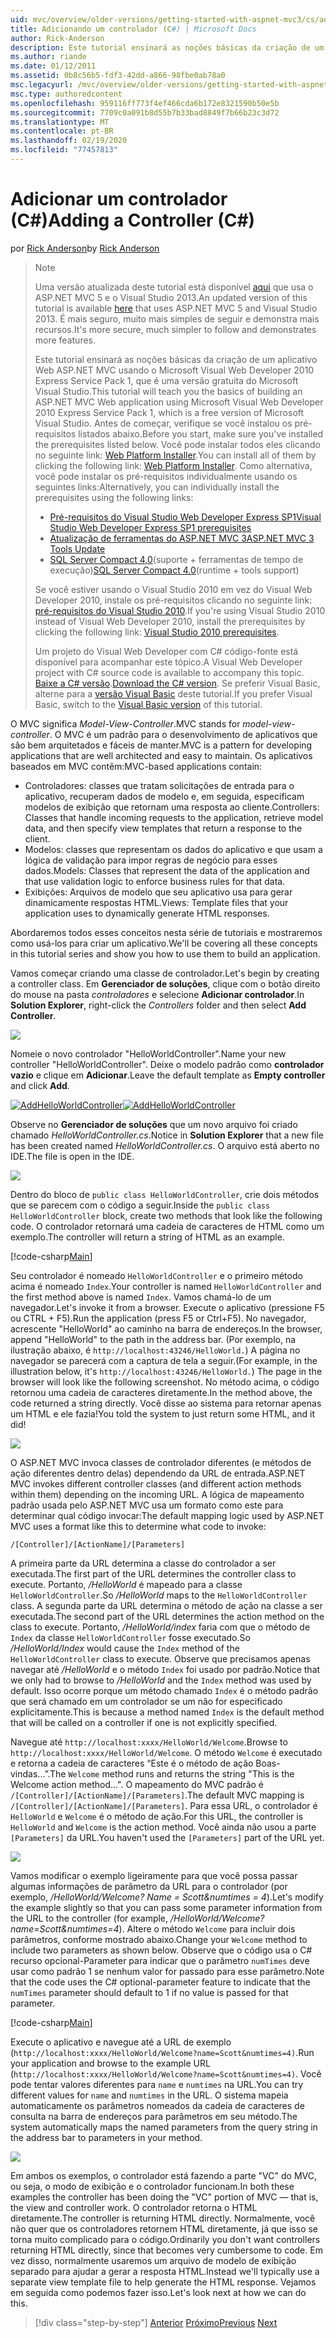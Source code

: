 ```yaml
---
uid: mvc/overview/older-versions/getting-started-with-aspnet-mvc3/cs/adding-a-controller
title: Adicionando um controlador (C#) | Microsoft Docs
author: Rick-Anderson
description: Este tutorial ensinará as noções básicas da criação de um aplicativo Web ASP.NET MVC usando o Microsoft Visual Web Developer 2010 Express Service Pack 1, que i...
ms.author: riande
ms.date: 01/12/2011
ms.assetid: 0b8c56b5-fdf3-42dd-a866-98fbe0ab78a0
msc.legacyurl: /mvc/overview/older-versions/getting-started-with-aspnet-mvc3/cs/adding-a-controller
msc.type: authoredcontent
ms.openlocfilehash: 959116ff773f4ef466cda6b172e8321590b50e5b
ms.sourcegitcommit: 7709c0a091b8d55b7b33bad8849f7b66b23c3d72
ms.translationtype: MT
ms.contentlocale: pt-BR
ms.lasthandoff: 02/19/2020
ms.locfileid: "77457813"
---
```

# <a name="adding-a-controller-c"></a><span data-ttu-id="58eee-103">Adicionar um controlador (C#)</span><span class="sxs-lookup"><span data-stu-id="58eee-103">Adding a Controller (C#)</span></span>

<span data-ttu-id="58eee-104">por [Rick Anderson](https://twitter.com/RickAndMSFT)</span><span class="sxs-lookup"><span data-stu-id="58eee-104">by [Rick Anderson](https://twitter.com/RickAndMSFT)</span></span>

> > [!NOTE]
> > <span data-ttu-id="58eee-105">Uma versão atualizada deste tutorial está disponível [aqui](../../../getting-started/introduction/getting-started.md) que usa o ASP.NET MVC 5 e o Visual Studio 2013.</span><span class="sxs-lookup"><span data-stu-id="58eee-105">An updated version of this tutorial is available [here](../../../getting-started/introduction/getting-started.md) that uses ASP.NET MVC 5 and Visual Studio 2013.</span></span> <span data-ttu-id="58eee-106">É mais seguro, muito mais simples de seguir e demonstra mais recursos.</span><span class="sxs-lookup"><span data-stu-id="58eee-106">It's more secure, much simpler to follow and demonstrates more features.</span></span>
> 
> 
> <span data-ttu-id="58eee-107">Este tutorial ensinará as noções básicas da criação de um aplicativo Web ASP.NET MVC usando o Microsoft Visual Web Developer 2010 Express Service Pack 1, que é uma versão gratuita do Microsoft Visual Studio.</span><span class="sxs-lookup"><span data-stu-id="58eee-107">This tutorial will teach you the basics of building an ASP.NET MVC Web application using Microsoft Visual Web Developer 2010 Express Service Pack 1, which is a free version of Microsoft Visual Studio.</span></span> <span data-ttu-id="58eee-108">Antes de começar, verifique se você instalou os pré-requisitos listados abaixo.</span><span class="sxs-lookup"><span data-stu-id="58eee-108">Before you start, make sure you've installed the prerequisites listed below.</span></span> <span data-ttu-id="58eee-109">Você pode instalar todos eles clicando no seguinte link: [Web Platform Installer](https://www.microsoft.com/web/gallery/install.aspx?appid=VWD2010SP1Pack).</span><span class="sxs-lookup"><span data-stu-id="58eee-109">You can install all of them by clicking the following link: [Web Platform Installer](https://www.microsoft.com/web/gallery/install.aspx?appid=VWD2010SP1Pack).</span></span> <span data-ttu-id="58eee-110">Como alternativa, você pode instalar os pré-requisitos individualmente usando os seguintes links:</span><span class="sxs-lookup"><span data-stu-id="58eee-110">Alternatively, you can individually install the prerequisites using the following links:</span></span>
> 
> - [<span data-ttu-id="58eee-111">Pré-requisitos do Visual Studio Web Developer Express SP1</span><span class="sxs-lookup"><span data-stu-id="58eee-111">Visual Studio Web Developer Express SP1 prerequisites</span></span>](https://www.microsoft.com/web/gallery/install.aspx?appid=VWD2010SP1Pack)
> - [<span data-ttu-id="58eee-112">Atualização de ferramentas do ASP.NET MVC 3</span><span class="sxs-lookup"><span data-stu-id="58eee-112">ASP.NET MVC 3 Tools Update</span></span>](https://www.microsoft.com/web/gallery/install.aspx?appsxml=&amp;appid=MVC3)
> - <span data-ttu-id="58eee-113">[SQL Server Compact 4,0](https://www.microsoft.com/web/gallery/install.aspx?appid=SQLCE;SQLCEVSTools_4_0)(suporte + ferramentas de tempo de execução)</span><span class="sxs-lookup"><span data-stu-id="58eee-113">[SQL Server Compact 4.0](https://www.microsoft.com/web/gallery/install.aspx?appid=SQLCE;SQLCEVSTools_4_0)(runtime + tools support)</span></span>
> 
> <span data-ttu-id="58eee-114">Se você estiver usando o Visual Studio 2010 em vez do Visual Web Developer 2010, instale os pré-requisitos clicando no seguinte link: [pré-requisitos do Visual Studio 2010](https://www.microsoft.com/web/gallery/install.aspx?appsxml=&amp;appid=VS2010SP1Pack).</span><span class="sxs-lookup"><span data-stu-id="58eee-114">If you're using Visual Studio 2010 instead of Visual Web Developer 2010, install the prerequisites by clicking the following link: [Visual Studio 2010 prerequisites](https://www.microsoft.com/web/gallery/install.aspx?appsxml=&amp;appid=VS2010SP1Pack).</span></span>
> 
> <span data-ttu-id="58eee-115">Um projeto do Visual Web Developer com C# código-fonte está disponível para acompanhar este tópico.</span><span class="sxs-lookup"><span data-stu-id="58eee-115">A Visual Web Developer project with C# source code is available to accompany this topic.</span></span> <span data-ttu-id="58eee-116">[Baixe a C# versão](https://code.msdn.microsoft.com/Introduction-to-MVC-3-10d1b098).</span><span class="sxs-lookup"><span data-stu-id="58eee-116">[Download the C# version](https://code.msdn.microsoft.com/Introduction-to-MVC-3-10d1b098).</span></span> <span data-ttu-id="58eee-117">Se preferir Visual Basic, alterne para a [versão Visual Basic](../vb/intro-to-aspnet-mvc-3.md) deste tutorial.</span><span class="sxs-lookup"><span data-stu-id="58eee-117">If you prefer Visual Basic, switch to the [Visual Basic version](../vb/intro-to-aspnet-mvc-3.md) of this tutorial.</span></span>

<span data-ttu-id="58eee-118">O MVC significa *Model-View-Controller*.</span><span class="sxs-lookup"><span data-stu-id="58eee-118">MVC stands for *model-view-controller*.</span></span> <span data-ttu-id="58eee-119">O MVC é um padrão para o desenvolvimento de aplicativos que são bem arquitetados e fáceis de manter.</span><span class="sxs-lookup"><span data-stu-id="58eee-119">MVC is a pattern for developing applications that are well architected and easy to maintain.</span></span> <span data-ttu-id="58eee-120">Os aplicativos baseados em MVC contêm:</span><span class="sxs-lookup"><span data-stu-id="58eee-120">MVC-based applications contain:</span></span>

- <span data-ttu-id="58eee-121">Controladores: classes que tratam solicitações de entrada para o aplicativo, recuperam dados de modelo e, em seguida, especificam modelos de exibição que retornam uma resposta ao cliente.</span><span class="sxs-lookup"><span data-stu-id="58eee-121">Controllers: Classes that handle incoming requests to the application, retrieve model data, and then specify view templates that return a response to the client.</span></span>
- <span data-ttu-id="58eee-122">Modelos: classes que representam os dados do aplicativo e que usam a lógica de validação para impor regras de negócio para esses dados.</span><span class="sxs-lookup"><span data-stu-id="58eee-122">Models: Classes that represent the data of the application and that use validation logic to enforce business rules for that data.</span></span>
- <span data-ttu-id="58eee-123">Exibições: Arquivos de modelo que seu aplicativo usa para gerar dinamicamente respostas HTML.</span><span class="sxs-lookup"><span data-stu-id="58eee-123">Views: Template files that your application uses to dynamically generate HTML responses.</span></span>

<span data-ttu-id="58eee-124">Abordaremos todos esses conceitos nesta série de tutoriais e mostraremos como usá-los para criar um aplicativo.</span><span class="sxs-lookup"><span data-stu-id="58eee-124">We'll be covering all these concepts in this tutorial series and show you how to use them to build an application.</span></span>

<span data-ttu-id="58eee-125">Vamos começar criando uma classe de controlador.</span><span class="sxs-lookup"><span data-stu-id="58eee-125">Let's begin by creating a controller class.</span></span> <span data-ttu-id="58eee-126">Em **Gerenciador de soluções**, clique com o botão direito do mouse na pasta *controladores* e selecione **Adicionar controlador**.</span><span class="sxs-lookup"><span data-stu-id="58eee-126">In **Solution Explorer**, right-click the *Controllers* folder and then select **Add Controller**.</span></span>

[![](adding-a-controller/_static/image2.png)](adding-a-controller/_static/image1.png)

<span data-ttu-id="58eee-127">Nomeie o novo controlador "HelloWorldController".</span><span class="sxs-lookup"><span data-stu-id="58eee-127">Name your new controller "HelloWorldController".</span></span> <span data-ttu-id="58eee-128">Deixe o modelo padrão como **controlador vazio** e clique em **Adicionar**.</span><span class="sxs-lookup"><span data-stu-id="58eee-128">Leave the default template as **Empty controller** and click **Add**.</span></span>

<span data-ttu-id="58eee-129">[![AddHelloWorldController](adding-a-controller/_static/image4.png)](adding-a-controller/_static/image3.png)</span><span class="sxs-lookup"><span data-stu-id="58eee-129">[![AddHelloWorldController](adding-a-controller/_static/image4.png)](adding-a-controller/_static/image3.png)</span></span>

<span data-ttu-id="58eee-130">Observe no **Gerenciador de soluções** que um novo arquivo foi criado chamado *HelloWorldController.cs*.</span><span class="sxs-lookup"><span data-stu-id="58eee-130">Notice in **Solution Explorer** that a new file has been created named *HelloWorldController.cs*.</span></span> <span data-ttu-id="58eee-131">O arquivo está aberto no IDE.</span><span class="sxs-lookup"><span data-stu-id="58eee-131">The file is open in the IDE.</span></span>

![](adding-a-controller/_static/image5.png)

<span data-ttu-id="58eee-132">Dentro do bloco de `public class HelloWorldController`, crie dois métodos que se parecem com o código a seguir.</span><span class="sxs-lookup"><span data-stu-id="58eee-132">Inside the `public class HelloWorldController` block, create two methods that look like the following code.</span></span> <span data-ttu-id="58eee-133">O controlador retornará uma cadeia de caracteres de HTML como um exemplo.</span><span class="sxs-lookup"><span data-stu-id="58eee-133">The controller will return a string of HTML as an example.</span></span>

[!code-csharp[Main](adding-a-controller/samples/sample1.cs)]

<span data-ttu-id="58eee-134">Seu controlador é nomeado `HelloWorldController` e o primeiro método acima é nomeado `Index`.</span><span class="sxs-lookup"><span data-stu-id="58eee-134">Your controller is named `HelloWorldController` and the first method above is named `Index`.</span></span> <span data-ttu-id="58eee-135">Vamos chamá-lo de um navegador.</span><span class="sxs-lookup"><span data-stu-id="58eee-135">Let's invoke it from a browser.</span></span> <span data-ttu-id="58eee-136">Execute o aplicativo (pressione F5 ou CTRL + F5).</span><span class="sxs-lookup"><span data-stu-id="58eee-136">Run the application (press F5 or Ctrl+F5).</span></span> <span data-ttu-id="58eee-137">No navegador, acrescente "HelloWorld" ao caminho na barra de endereços.</span><span class="sxs-lookup"><span data-stu-id="58eee-137">In the browser, append "HelloWorld" to the path in the address bar.</span></span> <span data-ttu-id="58eee-138">(Por exemplo, na ilustração abaixo, é `http://localhost:43246/HelloWorld.`) A página no navegador se parecerá com a captura de tela a seguir.</span><span class="sxs-lookup"><span data-stu-id="58eee-138">(For example, in the illustration below, it's `http://localhost:43246/HelloWorld.`) The page in the browser will look like the following screenshot.</span></span> <span data-ttu-id="58eee-139">No método acima, o código retornou uma cadeia de caracteres diretamente.</span><span class="sxs-lookup"><span data-stu-id="58eee-139">In the method above, the code returned a string directly.</span></span> <span data-ttu-id="58eee-140">Você disse ao sistema para retornar apenas um HTML e ele fazia!</span><span class="sxs-lookup"><span data-stu-id="58eee-140">You told the system to just return some HTML, and it did!</span></span>

![](adding-a-controller/_static/image6.png)

<span data-ttu-id="58eee-141">O ASP.NET MVC invoca classes de controlador diferentes (e métodos de ação diferentes dentro delas) dependendo da URL de entrada.</span><span class="sxs-lookup"><span data-stu-id="58eee-141">ASP.NET MVC invokes different controller classes (and different action methods within them) depending on the incoming URL.</span></span> <span data-ttu-id="58eee-142">A lógica de mapeamento padrão usada pelo ASP.NET MVC usa um formato como este para determinar qual código invocar:</span><span class="sxs-lookup"><span data-stu-id="58eee-142">The default mapping logic used by ASP.NET MVC uses a format like this to determine what code to invoke:</span></span>

`/[Controller]/[ActionName]/[Parameters]`

<span data-ttu-id="58eee-143">A primeira parte da URL determina a classe do controlador a ser executada.</span><span class="sxs-lookup"><span data-stu-id="58eee-143">The first part of the URL determines the controller class to execute.</span></span> <span data-ttu-id="58eee-144">Portanto, */HelloWorld* é mapeado para a classe `HelloWorldController`.</span><span class="sxs-lookup"><span data-stu-id="58eee-144">So */HelloWorld* maps to the `HelloWorldController` class.</span></span> <span data-ttu-id="58eee-145">A segunda parte da URL determina o método de ação na classe a ser executada.</span><span class="sxs-lookup"><span data-stu-id="58eee-145">The second part of the URL determines the action method on the class to execute.</span></span> <span data-ttu-id="58eee-146">Portanto, */HelloWorld/index* faria com que o método de `Index` da classe `HelloWorldController` fosse executado.</span><span class="sxs-lookup"><span data-stu-id="58eee-146">So */HelloWorld/Index* would cause the `Index` method of the `HelloWorldController` class to execute.</span></span> <span data-ttu-id="58eee-147">Observe que precisamos apenas navegar até */HelloWorld* e o método `Index` foi usado por padrão.</span><span class="sxs-lookup"><span data-stu-id="58eee-147">Notice that we only had to browse to */HelloWorld* and the `Index` method was used by default.</span></span> <span data-ttu-id="58eee-148">Isso ocorre porque um método chamado `Index` é o método padrão que será chamado em um controlador se um não for especificado explicitamente.</span><span class="sxs-lookup"><span data-stu-id="58eee-148">This is because a method named `Index` is the default method that will be called on a controller if one is not explicitly specified.</span></span>

<span data-ttu-id="58eee-149">Navegue até `http://localhost:xxxx/HelloWorld/Welcome`.</span><span class="sxs-lookup"><span data-stu-id="58eee-149">Browse to `http://localhost:xxxx/HelloWorld/Welcome`.</span></span> <span data-ttu-id="58eee-150">O método `Welcome` é executado e retorna a cadeia de caracteres “Este é o método de ação Boas-vindas...”.</span><span class="sxs-lookup"><span data-stu-id="58eee-150">The `Welcome` method runs and returns the string "This is the Welcome action method...".</span></span> <span data-ttu-id="58eee-151">O mapeamento do MVC padrão é `/[Controller]/[ActionName]/[Parameters]`.</span><span class="sxs-lookup"><span data-stu-id="58eee-151">The default MVC mapping is `/[Controller]/[ActionName]/[Parameters]`.</span></span> <span data-ttu-id="58eee-152">Para essa URL, o controlador é `HelloWorld` e `Welcome` é o método de ação.</span><span class="sxs-lookup"><span data-stu-id="58eee-152">For this URL, the controller is `HelloWorld` and `Welcome` is the action method.</span></span> <span data-ttu-id="58eee-153">Você ainda não usou a parte `[Parameters]` da URL.</span><span class="sxs-lookup"><span data-stu-id="58eee-153">You haven't used the `[Parameters]` part of the URL yet.</span></span>

![](adding-a-controller/_static/image7.png)

<span data-ttu-id="58eee-154">Vamos modificar o exemplo ligeiramente para que você possa passar algumas informações de parâmetro da URL para o controlador (por exemplo, */HelloWorld/Welcome? Name = Scott&amp;numtimes = 4*).</span><span class="sxs-lookup"><span data-stu-id="58eee-154">Let's modify the example slightly so that you can pass some parameter information from the URL to the controller (for example, */HelloWorld/Welcome?name=Scott&amp;numtimes=4*).</span></span> <span data-ttu-id="58eee-155">Altere o método `Welcome` para incluir dois parâmetros, conforme mostrado abaixo.</span><span class="sxs-lookup"><span data-stu-id="58eee-155">Change your `Welcome` method to include two parameters as shown below.</span></span> <span data-ttu-id="58eee-156">Observe que o código usa o C# recurso opcional-Parameter para indicar que o parâmetro `numTimes` deve usar como padrão 1 se nenhum valor for passado para esse parâmetro.</span><span class="sxs-lookup"><span data-stu-id="58eee-156">Note that the code uses the C# optional-parameter feature to indicate that the `numTimes` parameter should default to 1 if no value is passed for that parameter.</span></span>

[!code-csharp[Main](adding-a-controller/samples/sample2.cs)]

<span data-ttu-id="58eee-157">Execute o aplicativo e navegue até a URL de exemplo (`http://localhost:xxxx/HelloWorld/Welcome?name=Scott&numtimes=4)`.</span><span class="sxs-lookup"><span data-stu-id="58eee-157">Run your application and browse to the example URL (`http://localhost:xxxx/HelloWorld/Welcome?name=Scott&numtimes=4)`.</span></span> <span data-ttu-id="58eee-158">Você pode tentar valores diferentes para `name` e `numtimes` na URL.</span><span class="sxs-lookup"><span data-stu-id="58eee-158">You can try different values for `name` and `numtimes` in the URL.</span></span> <span data-ttu-id="58eee-159">O sistema mapeia automaticamente os parâmetros nomeados da cadeia de caracteres de consulta na barra de endereços para parâmetros em seu método.</span><span class="sxs-lookup"><span data-stu-id="58eee-159">The system automatically maps the named parameters from the query string in the address bar to parameters in your method.</span></span>

![](adding-a-controller/_static/image8.png)

<span data-ttu-id="58eee-160">Em ambos os exemplos, o controlador está fazendo a parte "VC" do MVC, ou seja, o modo de exibição e o controlador funcionam.</span><span class="sxs-lookup"><span data-stu-id="58eee-160">In both these examples the controller has been doing the "VC" portion of MVC — that is, the view and controller work.</span></span> <span data-ttu-id="58eee-161">O controlador retorna o HTML diretamente.</span><span class="sxs-lookup"><span data-stu-id="58eee-161">The controller is returning HTML directly.</span></span> <span data-ttu-id="58eee-162">Normalmente, você não quer que os controladores retornem HTML diretamente, já que isso se torna muito complicado para o código.</span><span class="sxs-lookup"><span data-stu-id="58eee-162">Ordinarily you don't want controllers returning HTML directly, since that becomes very cumbersome to code.</span></span> <span data-ttu-id="58eee-163">Em vez disso, normalmente usaremos um arquivo de modelo de exibição separado para ajudar a gerar a resposta HTML.</span><span class="sxs-lookup"><span data-stu-id="58eee-163">Instead we'll typically use a separate view template file to help generate the HTML response.</span></span> <span data-ttu-id="58eee-164">Vejamos em seguida como podemos fazer isso.</span><span class="sxs-lookup"><span data-stu-id="58eee-164">Let's look next at how we can do this.</span></span>

> [!div class="step-by-step"]
> <span data-ttu-id="58eee-165">[Anterior](intro-to-aspnet-mvc-3.md)
> [Próximo](adding-a-view.md)</span><span class="sxs-lookup"><span data-stu-id="58eee-165">[Previous](intro-to-aspnet-mvc-3.md)
[Next](adding-a-view.md)</span></span>
